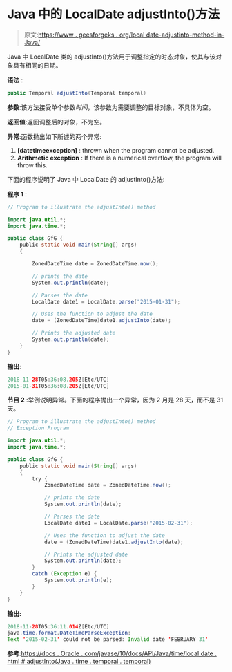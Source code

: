 # Java 中的 LocalDate adjustInto()方法

> 原文:[https://www . geesforgeks . org/local date-adjustinto-method-in-Java/](https://www.geeksforgeeks.org/localdate-adjustinto-method-in-java/)

Java 中 LocalDate 类的 adjustInto()方法用于调整指定的时态对象，使其与该对象具有相同的日期。

**语法** :

```java
public Temporal adjustInto(Temporal temporal)

```

**参数**:该方法接受单个参数*时间*，该参数为需要调整的目标对象，不具体为空。

**返回值**:返回调整后的对象，不为空。

**异常**:函数抛出如下所述的两个异常:

1.  **[datetimeexception]** : thrown when the program cannot be adjusted.
2.  **Arithmetic exception** : If there is a numerical overflow, the program will throw this.

下面的程序说明了 Java 中 LocalDate 的 adjustInto()方法:

**程序 1** :

```java
// Program to illustrate the adjustInto() method

import java.util.*;
import java.time.*;

public class GfG {
    public static void main(String[] args)
    {

        ZonedDateTime date = ZonedDateTime.now();

        // prints the date
        System.out.println(date);

        // Parses the date
        LocalDate date1 = LocalDate.parse("2015-01-31");

        // Uses the function to adjust the date
        date = (ZonedDateTime)date1.adjustInto(date);

        // Prints the adjusted date
        System.out.println(date);
    }
}
```

**输出:**

```java
2018-11-28T05:36:08.205Z[Etc/UTC]
2015-01-31T05:36:08.205Z[Etc/UTC]

```

**节目 2** :举例说明异常。下面的程序抛出一个异常，因为 2 月是 28 天，而不是 31 天。

```java
// Program to illustrate the adjustInto() method
// Exception Program

import java.util.*;
import java.time.*;

public class GfG {
    public static void main(String[] args)
    {
        try {
            ZonedDateTime date = ZonedDateTime.now();

            // prints the date
            System.out.println(date);

            // Parses the date
            LocalDate date1 = LocalDate.parse("2015-02-31");

            // Uses the function to adjust the date
            date = (ZonedDateTime)date1.adjustInto(date);

            // Prints the adjusted date
            System.out.println(date);
        }
        catch (Exception e) {
            System.out.println(e);
        }
    }
}
```

**输出:**

```java
2018-11-28T05:36:11.014Z[Etc/UTC]
java.time.format.DateTimeParseException: 
Text '2015-02-31' could not be parsed: Invalid date 'FEBRUARY 31'

```

**参考**:[https://docs . Oracle . com/javase/10/docs/API/Java/time/local date . html # adjustInto(Java . time . temporal . temporal)](https://docs.oracle.com/javase/10/docs/api/java/time/LocalDate.html#adjustInto(java.time.temporal.Temporal))